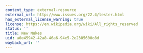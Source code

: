 ```yaml
---
content_type: external-resource
external_url: http://www.issues.org/22.4/lester.html
has_external_license_warning: true
license: https://en.wikipedia.org/wiki/All_rights_reserved
status: ''
title: New Nukes
uid: a0e45942-42a8-46a6-94e5-2e2385600c8d
wayback_url: ''
---
```

